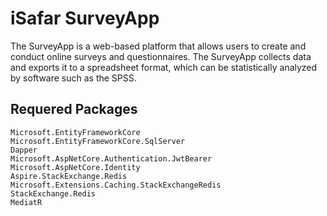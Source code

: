 # iSafar SurveyApp
The SurveyApp is a web-based platform that allows users to create and conduct online surveys and questionnaires. The SurveyApp collects data and exports it to a spreadsheet format, which can be statistically analyzed by software such as the SPSS.


## Requered Packages

    Microsoft.EntityFrameworkCore
    Microsoft.EntityFrameworkCore.SqlServer
    Dapper
    Microsoft.AspNetCore.Authentication.JwtBearer
    Microsoft.AspNetCore.Identity
    Aspire.StackExchange.Redis
    Microsoft.Extensions.Caching.StackExchangeRedis
    StackExchange.Redis
    MediatR
